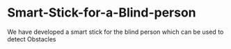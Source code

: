 # Smart-Stick-for-a-Blind-person
We have developed a smart stick for the blind person which can be used to detect Obstacles
